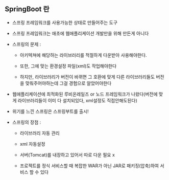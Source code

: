 ## SpringBoot 란

- 스프링 프레임워크를 사용가능한 상태로 만들어주는 도구

- 스프링 프레임워크는 애초에 웹애플리케이션 개발만을 위해 만든게 아니다

- 스프링의 문제 :

    - 아키텍쳐에 해당하는 라이브러리를 적절하게 다운받아 사용해야한다. 

    - 또한, 그에 맞는 환경설정 파일(xml)도 작업해야한다

    - 하지만, 라이브러리가 버전이 바뀌면 그 호환에 맞게 다른 라이브러리들도 버전을 맞춰주어야하는데 그걸 경험으로 알았어야한다

- 웹애플리케이션에 최적화된 루비온레일즈 or 노드 프레임워크가 나왔다(버전에 맞게 라이브러리들이 이미 다 설치되있다, xml설정도 직접안해도된다)

- 위기를 느낀 스프링은 스프링부트를 출시!

- 스프링의 장점 :

    - 라이브러리 자동 관리

    - xml 자동설정

    - 서버(Tomcat)를 내장하고 있어서 따로 다운 필요 x

    - 프로젝트를 정식 서비스할 때 복잡한 WAR가 아닌 JAR로 패키징(압축)하여 서비스 할 수 있다 

